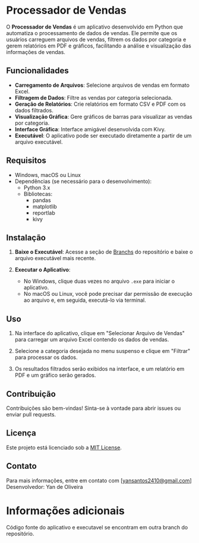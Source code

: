 # Processador de Vendas

O **Processador de Vendas** é um aplicativo desenvolvido em Python que automatiza o processamento de dados de vendas. Ele permite que os usuários carreguem arquivos de vendas, filtrem os dados por categoria e gerem relatórios em PDF e gráficos, facilitando a análise e visualização das informações de vendas.

## Funcionalidades

- **Carregamento de Arquivos**: Selecione arquivos de vendas em formato Excel.
- **Filtragem de Dados**: Filtre as vendas por categoria selecionada.
- **Geração de Relatórios**: Crie relatórios em formato CSV e PDF com os dados filtrados.
- **Visualização Gráfica**: Gere gráficos de barras para visualizar as vendas por categoria.
- **Interface Gráfica**: Interface amigável desenvolvida com Kivy.
- **Executável**: O aplicativo pode ser executado diretamente a partir de um arquivo executável.

## Requisitos

- Windows, macOS ou Linux
- Dependências (se necessário para o desenvolvimento):
  - Python 3.x
  - Bibliotecas:
    - pandas
    - matplotlib
    - reportlab
    - kivy

## Instalação

1. **Baixe o Executável**: Acesse a seção de [Branchs](https://github.com/yandeoliveira/Processador-de-Vendas/tree/master) do repositório e baixe o arquivo executável mais recente.

2. **Executar o Aplicativo**: 
   - No Windows, clique duas vezes no arquivo `.exe` para iniciar o aplicativo.
   - No macOS ou Linux, você pode precisar dar permissão de execução ao arquivo e, em seguida, executá-lo via terminal.

## Uso

1. Na interface do aplicativo, clique em "Selecionar Arquivo de Vendas" para carregar um arquivo Excel contendo os dados de vendas.

2. Selecione a categoria desejada no menu suspenso e clique em "Filtrar" para processar os dados.

3. Os resultados filtrados serão exibidos na interface, e um relatório em PDF e um gráfico serão gerados.

## Contribuição

Contribuições são bem-vindas! Sinta-se à vontade para abrir issues ou enviar pull requests.

## Licença

Este projeto está licenciado sob a [MIT License](LICENSE).

## Contato

Para mais informações, entre em contato com [yansantos2410@gmail.com]
Desenvolvedor: Yan de Oliveira

# Informações adicionais

Código fonte do aplicativo e executavel se encontram em outra branch do repositório.
